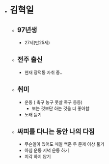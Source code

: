 - # 김혁일
  - ## 97년생
    - 27세(만25세)
  - ## 전주 출신
    -   현재 장덕동 자취 중..
  - ## 취미
    - 운동 ( 축구 농구 풋살 족구 등등)
      - 보는 것보단 하는 것을 더 좋아함
    - 노래 듣기
  - ## 싸피를 다니는 동안 나의 다짐
    - 무슨일이 있어도 매일 백준 두 문제 이상 풀기
    - 아침 운동 저녁 운동 하기
    - 지각 하지 않기   
